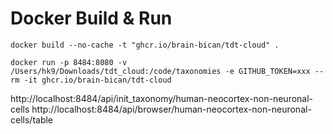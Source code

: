 # Docker Build & Run

```
docker build --no-cache -t "ghcr.io/brain-bican/tdt-cloud" .
```

```
docker run -p 8484:8080 -v /Users/hk9/Downloads/tdt_cloud:/code/taxonomies -e GITHUB_TOKEN=xxx --rm -it ghcr.io/brain-bican/tdt-cloud 
```

http://localhost:8484/api/init_taxonomy/human-neocortex-non-neuronal-cells
http://localhost:8484/api/browser/human-neocortex-non-neuronal-cells/table